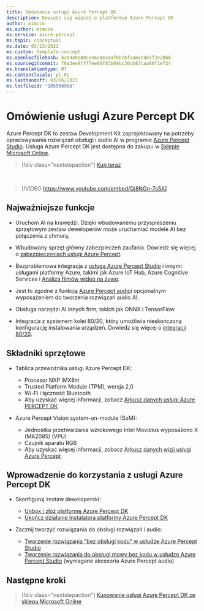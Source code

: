 ```yaml
---
title: Omówienie usługi Azure Percept DK
description: Dowiedz się więcej o platformie Azure Percept DK
author: mimcco
ms.author: mimcco
ms.service: azure-percept
ms.topic: conceptual
ms.date: 03/23/2021
ms.custom: template-concept
ms.openlocfilehash: b20448a88cee6c4ea4af0bcbfaa6ec465f2e28bb
ms.sourcegitcommit: f0a3ee8ff77ee89f83b69bc30cb87caa80f1e724
ms.translationtype: MT
ms.contentlocale: pl-PL
ms.lasthandoff: 03/26/2021
ms.locfileid: "105560968"
---
```

# <a name="azure-percept-dk-overview"></a>Omówienie usługi Azure Percept DK

Azure Percept DK to zestaw Development Kit zaprojektowany na potrzeby opracowywania rozwiązań obsługi i audio AI w programie [Azure Percept Studio](./overview-azure-percept-studio.md). Usługa Azure Percept DK jest dostępna do zakupu w [Sklepie Microsoft Online](https://go.microsoft.com/fwlink/p/?LinkId=2155270).

> [!div class="nextstepaction"]
> [Kup teraz](https://go.microsoft.com/fwlink/p/?LinkId=2155270)

</br>

> [!VIDEO https://www.youtube.com/embed/Qj8NGn-7s5A]

## <a name="key-features"></a>Najważniejsze funkcje

- Uruchom AI na krawędzi. Dzięki wbudowanemu przyspieszeniu sprzętowym zestaw deweloperów może uruchamiać modele AI bez połączenia z chmurą.

- Wbudowany sprzęt główny zabezpieczeń zaufania. Dowiedz się więcej o [zabezpieczeniach usługi Azure Percept](./overview-percept-security.md).

- Bezproblemowa integracja z [usługą Azure Percept Studio](https://go.microsoft.com/fwlink/?linkid=2135819) i innymi usługami platformy Azure, takimi jak Azure IoT Hub, Azure Cognitive Services i [Analiza filmów wideo na żywo](https://docs.microsoft.com/azure/media-services/live-video-analytics-edge/overview).

- Jest to zgodne z funkcją [Azure Percept audio](./overview-azure-percept-audio.md)i opcjonalnym wyposażeniem do tworzenia rozwiązań audio AI.

- Obsługa narzędzi AI innych firm, takich jak ONNX i TensorFlow.

- Integracja z systemem kolei 80/20, który umożliwia nieskończoną konfigurację instalowania urządzeń. Dowiedz się więcej o [integracji 80/20](./overview-8020-integration.md).

## <a name="hardware-components"></a>Składniki sprzętowe

- Tablica przewoźnika usługi Azure Percept DK:
    - Procesor NXP iMX8m
    - Trusted Platform Module (TPM), wersja 2,0
    - Wi-Fi i łączność Bluetooth
    - Aby uzyskać więcej informacji, zobacz [Arkusz danych usługi Azure PERCEPT DK](./azure-percept-dk-datasheet.md)

- Azure Percept Vision system-on-module (SoM):
    - Jednostka przetwarzania wzrokowego Intel Movidius wyposażono X (MA2085) (VPU)
    - Czujnik aparatu RGB
    - Aby uzyskać więcej informacji, zobacz [Arkusz danych wizji usługi Azure Percept](./azure-percept-vision-datasheet.md)

## <a name="getting-started-with-azure-percept-dk"></a>Wprowadzenie do korzystania z usługi Azure Percept DK

- Skonfiguruj zestaw deweloperski:
    - [Unbox i złóż platformę Azure Percept DK](./quickstart-percept-dk-unboxing.md)
    - [Ukończ działanie Instalatora platformy Azure Percept DK](./quickstart-percept-dk-set-up.md)

- Zacznij tworzyć rozwiązania do obsługi rozwiązań i audio:
    - [Tworzenie rozwiązania "bez obsługi kodu" w usłudze Azure Percept Studio](./tutorial-nocode-vision.md)
    - [Tworzenie rozwiązania do obsługi mowy bez kodu w usłudze Azure Percept Studio](./tutorial-no-code-speech.md) (wymagane akcesoria Azure Percept audio)

## <a name="next-steps"></a>Następne kroki

> [!div class="nextstepaction"]
> [Kupowanie usługi Azure Percept DK ze sklepu Microsoft Online](https://go.microsoft.com/fwlink/p/?LinkId=2155270)